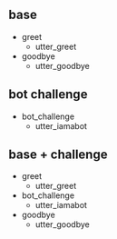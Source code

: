## base
* greet
  - utter_greet
* goodbye
  - utter_goodbye

## bot challenge
* bot_challenge
  - utter_iamabot

## base + challenge
* greet
  - utter_greet
* bot_challenge
  - utter_iamabot
* goodbye
  - utter_goodbye
